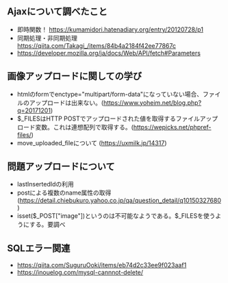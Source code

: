 ## Ajaxについて調べたこと
- 即時関数！ https://kumamidori.hatenadiary.org/entry/20120728/p1
- 同期処理・非同期処理 https://qiita.com/Takagi_/items/84b4a2184f42ee77867c
- https://developer.mozilla.org/ja/docs/Web/API/fetch#Parameters

## 画像アップロードに関しての学び
- htmlのformでenctype="multipart/form-data"になっていない場合、ファイルのアップロードは出来ない。(https://www.yoheim.net/blog.php?q=20171201)
- $_FILESはHTTP POSTでアップロードされた値を取得するファイルアップロード変数。これは連想配列で取得する。(https://wepicks.net/phpref-files/)
- move_uploaded_fileについて (https://uxmilk.jp/14317)

## 問題アップロードについて
- lastInsertedIdの利用
- postによる複数のname属性の取得(https://detail.chiebukuro.yahoo.co.jp/qa/question_detail/q10150327680)
- isset($_POST["image"])というのは不可能なようである。$_FILESを使うようにする。要調べ

## SQLエラー関連
- https://qiita.com/SuguruOoki/items/eb74d2c33ee9f023aaf1
- https://inouelog.com/mysql-cannnot-delete/
